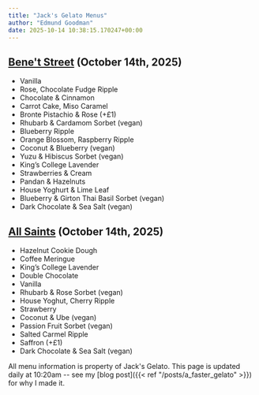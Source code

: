 ```yaml
---
title: "Jack's Gelato Menus"
author: "Edmund Goodman"
date: 2025-10-14 10:38:15.170247+00:00
---
```


## [Bene't Street](https://www.jacksgelato.com/bene-t-street-menu) (October 14th, 2025)

- Vanilla
- Rose, Chocolate Fudge Ripple
- Chocolate & Cinnamon
- Carrot Cake, Miso Caramel
- Bronte Pistachio & Rose (+£1)
- Rhubarb & Cardamom Sorbet (vegan)
- Blueberry Ripple
- Orange Blossom, Raspberry Ripple
- Coconut & Blueberry (vegan)
- Yuzu & Hibiscus Sorbet (vegan)
- King’s College Lavender
- Strawberries & Cream
- Pandan & Hazelnuts
- House Yoghurt & Lime Leaf
- Blueberry & Girton Thai Basil Sorbet (vegan)
- Dark Chocolate & Sea Salt (vegan)


## [All Saints](https://www.jacksgelato.com/all-saints-menu) (October 14th, 2025)

- Hazelnut Cookie Dough
- Coffee Meringue
- King’s College Lavender
- Double Chocolate
- Vanilla
- Rhubarb & Rose Sorbet (vegan)
- House Yoghut, Cherry Ripple
- Strawberry
- Coconut & Ube (vegan)
- Passion Fruit Sorbet (vegan)
- Salted Carmel Ripple
- Saffron (+£1)
- Dark Chocolate & Sea Salt (vegan)

All menu information is property of Jack's Gelato. This page is
updated daily at 10:20am -- see my
[blog post]({{< ref "/posts/a_faster_gelato" >}}) for why I made it.
